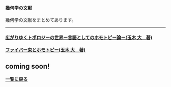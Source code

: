<script type="text/x-mathjax-config">
MathJax.Hub.Config({
  tex2jax: {
    inlineMath: [['$','$'], ['\\(','\\)']],
    processEscapes: true
  },
  CommonHTML: { matchFontHeight: false },
  displayAlign: "left",
  displayIndent: "2em"
});
</script>
<script async src="https://cdnjs.cloudflare.com/ajax/libs/mathjax/2.7.0/MathJax.js?config=TeX-AMS_CHTML"></script>
<style>
  .theorem {
display: block;
font-style: normal;
}
.theorem:before {
content: "Theorem. ";
font-weight: bold;
font-style: normal;
}
.theorem[text]:before {
content: "Theorem (" attr(text) ").  ";
}
  .proof {
display: block;
font-style: normal;
}
.proof:before {
content: "Proof. ";
font-weight: normal;
font-style: italic;
}
</style>


#### 幾何学の文献
幾何学の文献をまとめてあります。

---

#### [広がりゆくトポロジーの世界ー言語としてのホモトピー論ー(玉木 大　著)](/posts/hirotopo)

#### [ファイバー束とホモトピー(玉木 大　著)](/posts/fib_bund_and_hmty)
coming soon!
---

**[一覧に戻る](/posts)**